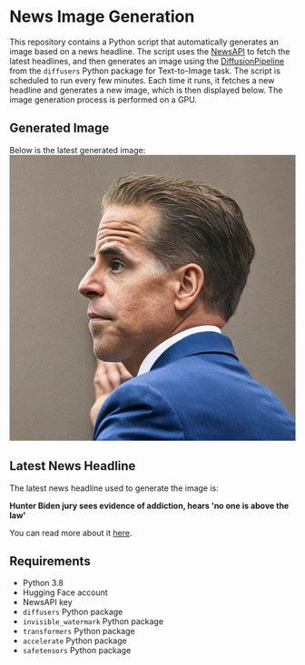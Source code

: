 # News Image Generation
This repository contains a Python script that automatically generates an image based on a news headline. The script uses the [NewsAPI](https://newsapi.org/) to fetch the latest headlines, and then generates an image using the [DiffusionPipeline](https://github.com/huggingface/diffusers) from the `diffusers` Python package for Text-to-Image task.
The script is scheduled to run every few minutes. Each time it runs, it fetches a new headline and generates a new image, which is then displayed below. The image generation process is performed on a GPU.

## Generated Image
Below is the latest generated image:
![Generated Image](image.png)

## Latest News Headline
The latest news headline used to generate the image is:

**Hunter Biden jury sees evidence of addiction, hears 'no one is above the law'**

You can read more about it [here](https://news.google.com/rss/articles/CBMicGh0dHBzOi8vd3d3LnJldXRlcnMuY29tL2xlZ2FsL3Rlc3RpbW9ueS1iZWdpbi1odW50ZXItYmlkZW5zLWNyaW1pbmFsLXRyaWFsLXdpdGgtZm9jdXMtcGhvbmUtbWVzc2FnZXMtMjAyNC0wNi0wNC_SAQA?oc=5).

## Requirements
- Python 3.8
- Hugging Face account
- NewsAPI key
- `diffusers` Python package
- `invisible_watermark` Python package
- `transformers` Python package
- `accelerate` Python package
- `safetensors` Python package
